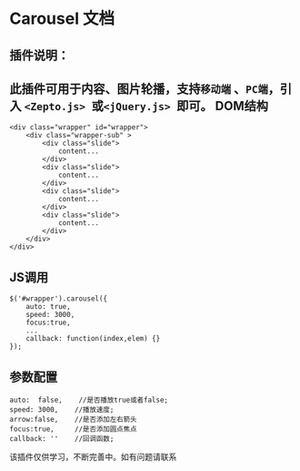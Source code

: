 Carousel 文档
====================
插件说明：
-
此插件可用于内容、图片轮播，支持`移动端` 、`PC端`，引入 `<Zepto.js> `或`<jQuery.js> `即可。
DOM结构
-
	<div class="wrapper" id="wrapper">
		<div class="wrapper-sub" >
			<div class="slide">
				content...
			</div>
			<div class="slide">
				content...
			</div>
			<div class="slide">
				content...
			</div>
			<div class="slide">
				content...
			</div>
		</div>
	</div>

JS调用
-
	$('#wrapper').carousel({
		auto: true,
		speed: 3000,
		focus:true,
		...
		callback: function(index,elem) {}
	});
参数配置
-

    auto:  false,    //是否播放true或者false;
	speed: 3000,    //播放速度;
	arrow:false,    //是否添加左右箭头
	focus:true,     //是否添加圆点焦点
	callback: ''    //回调函数;


该插件仅供学习，不断完善中。如有问题请联系

